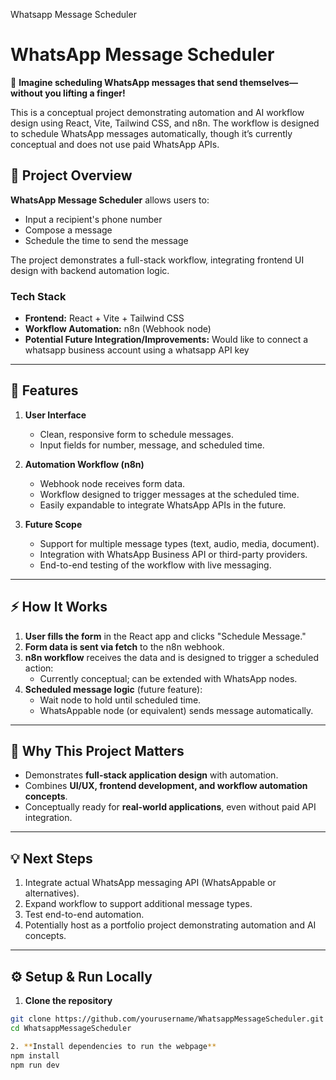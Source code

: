 Whatsapp Message Scheduler 
# WhatsApp Message Scheduler

💭 **Imagine scheduling WhatsApp messages that send themselves—without you lifting a finger!**

This is a conceptual project demonstrating automation and AI workflow design using React, Vite, Tailwind CSS, and n8n. The workflow is designed to schedule WhatsApp messages automatically, though it’s currently conceptual and does not use paid WhatsApp APIs.

## 🚀 Project Overview

**WhatsApp Message Scheduler** allows users to:

- Input a recipient's phone number
- Compose a message
- Schedule the time to send the message

The project demonstrates a full-stack workflow, integrating frontend UI design with backend automation logic.

### Tech Stack

- **Frontend:** React + Vite + Tailwind CSS  
- **Workflow Automation:** n8n (Webhook node)  
- **Potential Future Integration/Improvements:** Would like to connect a whatsapp business account using a whatsapp API key

---

## 🔹 Features

1. **User Interface**  
   - Clean, responsive form to schedule messages.
   - Input fields for number, message, and scheduled time.

2. **Automation Workflow (n8n)**  
   - Webhook node receives form data.
   - Workflow designed to trigger messages at the scheduled time.
   - Easily expandable to integrate WhatsApp APIs in the future.

3. **Future Scope**  
   - Support for multiple message types (text, audio, media, document).  
   - Integration with WhatsApp Business API or third-party providers.  
   - End-to-end testing of the workflow with live messaging.

---

## ⚡ How It Works

1. **User fills the form** in the React app and clicks "Schedule Message."
2. **Form data is sent via fetch** to the n8n webhook.
3. **n8n workflow** receives the data and is designed to trigger a scheduled action:
   - Currently conceptual; can be extended with WhatsApp nodes.
4. **Scheduled message logic** (future feature):
   - Wait node to hold until scheduled time.
   - WhatsAppable node (or equivalent) sends message automatically.

---

## 📌 Why This Project Matters

- Demonstrates **full-stack application design** with automation.  
- Combines **UI/UX, frontend development, and workflow automation concepts**.  
- Conceptually ready for **real-world applications**, even without paid API integration.  

---

## 💡 Next Steps

1. Integrate actual WhatsApp messaging API (WhatsAppable or alternatives).  
2. Expand workflow to support additional message types.  
3. Test end-to-end automation.  
4. Potentially host as a portfolio project demonstrating automation and AI concepts.  

---

## ⚙️ Setup & Run Locally

1. **Clone the repository**  
```bash
git clone https://github.com/yourusername/WhatsappMessageScheduler.git
cd WhatsappMessageScheduler

2. **Install dependencies to run the webpage**
npm install
npm run dev
